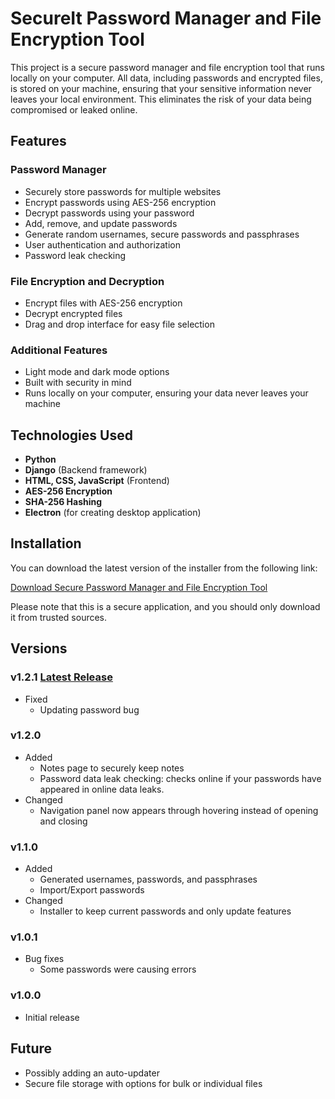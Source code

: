 # SecureIt Password Manager and File Encryption Tool

This project is a secure password manager and file encryption tool that runs locally on your computer. All data, including passwords and encrypted files, is stored on your machine, ensuring that your sensitive information never leaves your local environment. This eliminates the risk of your data being compromised or leaked online.

## Features

### Password Manager
- Securely store passwords for multiple websites
- Encrypt passwords using AES-256 encryption
- Decrypt passwords using your password
- Add, remove, and update passwords
- Generate random usernames, secure passwords and passphrases
- User authentication and authorization
- Password leak checking

### File Encryption and Decryption
- Encrypt files with AES-256 encryption
- Decrypt encrypted files
- Drag and drop interface for easy file selection

### Additional Features
- Light mode and dark mode options
- Built with security in mind
- Runs locally on your computer, ensuring your data never leaves your machine

## Technologies Used

- **Python**
- **Django** (Backend framework)
- **HTML, CSS, JavaScript** (Frontend)
- **AES-256 Encryption**
- **SHA-256 Hashing**
- **Electron** (for creating desktop application)

## Installation

You can download the latest version of the installer from the following link:

[Download Secure Password Manager and File Encryption Tool](https://github.com/Carson-Spaniel/Encryption_Site/releases/latest)

Please note that this is a secure application, and you should only download it from trusted sources.

## Versions

### v1.2.1 [Latest Release]

- Fixed
  - Updating password bug

### v1.2.0

- Added
  - Notes page to securely keep notes
  - Password data leak checking: checks online if your passwords have appeared in online data leaks.
- Changed
  - Navigation panel now appears through hovering instead of opening and closing

### v1.1.0

- Added
  - Generated usernames, passwords, and passphrases
  - Import/Export passwords
- Changed
  - Installer to keep current passwords and only update features

### v1.0.1

- Bug fixes
  - Some passwords were causing errors

### v1.0.0

- Initial release

[Latest Release]: https://github.com/Carson-Spaniel/Encryption_Site/releases/latest

## Future
- Possibly adding an auto-updater
- Secure file storage with options for bulk or individual files
